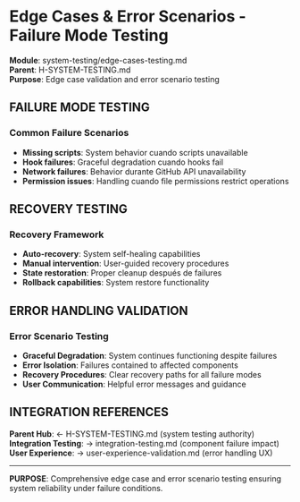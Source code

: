 # Edge Cases & Error Scenarios - Failure Mode Testing

**Module**: system-testing/edge-cases-testing.md  
**Parent**: H-SYSTEM-TESTING.md  
**Purpose**: Edge case validation and error scenario testing

## FAILURE MODE TESTING

### Common Failure Scenarios
- **Missing scripts**: System behavior cuando scripts unavailable
- **Hook failures**: Graceful degradation cuando hooks fail
- **Network failures**: Behavior durante GitHub API unavailability
- **Permission issues**: Handling cuando file permissions restrict operations

## RECOVERY TESTING

### Recovery Framework
- **Auto-recovery**: System self-healing capabilities
- **Manual intervention**: User-guided recovery procedures
- **State restoration**: Proper cleanup después de failures
- **Rollback capabilities**: System restore functionality

## ERROR HANDLING VALIDATION

### Error Scenario Testing
- **Graceful Degradation**: System continues functioning despite failures
- **Error Isolation**: Failures contained to affected components
- **Recovery Procedures**: Clear recovery paths for all failure modes
- **User Communication**: Helpful error messages and guidance

## INTEGRATION REFERENCES

**Parent Hub**: ← H-SYSTEM-TESTING.md (system testing authority)
**Integration Testing**: → integration-testing.md (component failure impact)
**User Experience**: → user-experience-validation.md (error handling UX)

---

**PURPOSE**: Comprehensive edge case and error scenario testing ensuring system reliability under failure conditions.